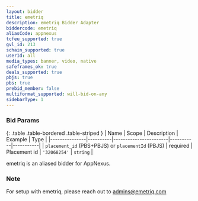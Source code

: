 ```yaml
---
layout: bidder
title: emetriq
description: emetriq Bidder Adapter
biddercode: emetriq
aliasCode: appnexus
tcfeu_supported: true
gvl_id: 213
schain_supported: true
userId: all
media_types: banner, video, native
safeframes_ok: true
deals_supported: true
pbjs: true
pbs: true
prebid_member: false
multiformat_supported: will-bid-on-any
sidebarType: 1
---
```

### Bid Params

{: .table .table-bordered .table-striped }
| Name          | Scope    | Description           | Example   | Type      |
|---------------|----------|-----------------------|-----------|-----------|
| `placement_id` (PBS+PBJS) or `placementId` (PBJS) | required | Placement id          | `'32068254'` | `string`  |

emetriq is an aliased bidder for AppNexus.

### Note

For setup with emetriq, please reach out to [admins@emetriq.com](mailto:admins@emetriq.com)
